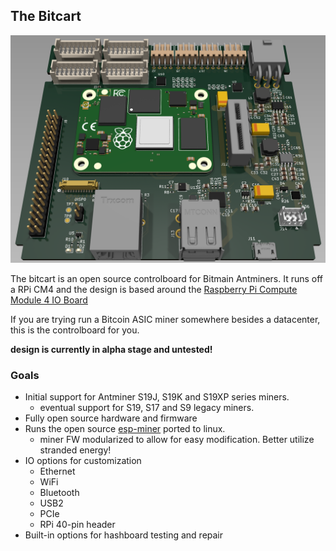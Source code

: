 ## The Bitcart
![bitcart early render](doc/bitcart.png)

The bitcart is an open source controlboard for Bitmain Antminers. It runs off a RPi CM4 and the design is based around the [Raspberry Pi Compute Module 4 IO Board](https://www.raspberrypi.com/products/compute-module-4-io-board/)

If you are trying run a Bitcoin ASIC miner somewhere besides a datacenter, this is the controlboard for you.

**design is currently in alpha stage and untested!**

### Goals
- Initial support for Antminer S19J, S19K and S19XP series miners.
  - eventual support for S19, S17 and S9 legacy miners. 
- Fully open source hardware and firmware
- Runs the open source [esp-miner](http://github.com/skot/esp-miner) ported to linux.
  - miner FW modularized to allow for easy modification. Better utilize stranded energy! 
- IO options for customization
  - Ethernet
  - WiFi
  - Bluetooth
  - USB2
  - PCIe
  - RPi 40-pin header
- Built-in options for hashboard testing and repair
